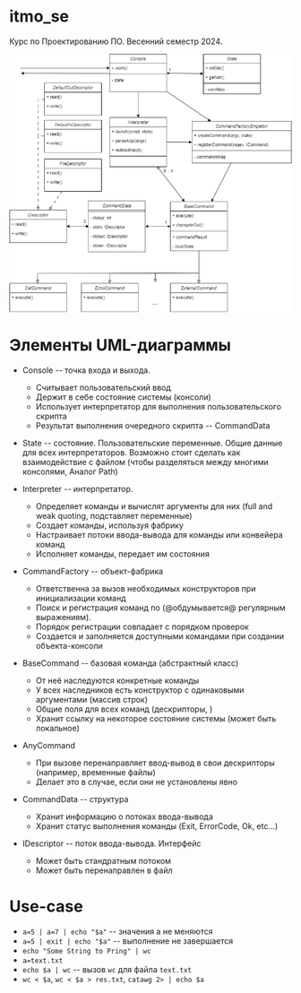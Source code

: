 # itmo_se
Курс по Проектированию ПО. Весенний семестр 2024.

![Архитектура системы](./.data/console.png)

# Элементы UML-диаграммы
* Console -- точка входа и выхода.
  * Считывает пользовательский ввод
  * Держит в себе состояние системы (консоли)
  * Использует интерпретатор для выполнения пользовательского скрипта
  * Результат выполнения очередного скрипта -- CommandData

* State -- состояние. Пользовательские переменные. Общие данные для всех интерпретаторов. Возможно стоит сделать как взаимодействие с файлом (чтобы разделяться между многими консолями, Аналог Path)

* Interpreter -- интерпретатор.
  * Определяет команды и вычислят аргументы для них (full and weak quoting, подставляет переменные)
  * Создает команды, используя фабрику
  * Настраивает потоки ввода-вывода для команды или конвейера команд
  * Исполняет команды, передает им состояния
  
* CommandFactory -- объект-фабрика
  * Ответственна за вызов необходимых конструкторов при инициализации команд
  * Поиск и регистрация команд по (@обдумывается@ регулярным выражениям).
  * Порядок регистрации совпадает с порядком проверок
  * Создается и заполняется доступными командами при создании объекта-консоли

* BaseCommand -- базовая команда (абстрактный класс)
  * От неё наследуются конкретные команды
  * У всех наследников есть конструктор с одинаковыми аргументами (массив строк)
  * Общие поля для всех команд (дескрипторы, )
  * Хранит ссылку на некоторое состояние системы (может быть локальное)

* AnyCommand
  * При вызове перенаправляет ввод-вывод в свои дескрипторы (например, временные файлы)
  * Делает это в случае, если они не установлены явно
  
* CommandData -- структура
  * Хранит информацию о потоках ввода-вывода
  * Хранит статус выполнения команды (Exit, ErrorCode, Ok, etc...)

* IDescriptor -- поток ввода-вывода. Интерфейс
  * Может быть стандратным потоком
  * Может быть перенаправлен в файл


# Use-case

* `a=5 | a=7 | echo "$a"` -- значения a не меняются
* `a=5 | exit | echo "$a"` -- выполнение не завершается
* `echo "Some String to Pring" | wc`
* `a=text.txt`
* `echo $a | wc` -- вызов `wc` для файла `text.txt`
* `wc < $a`, `wc < $a > res.txt`, `catawg 2> | echo $a`